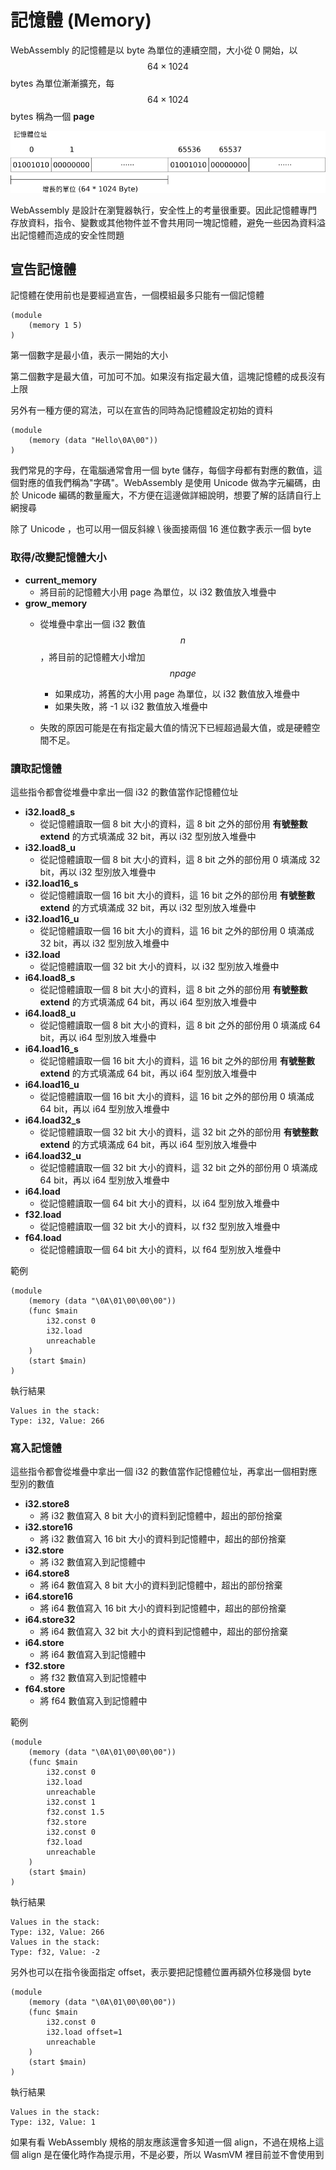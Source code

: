 # 記憶體 (Memory)

WebAssembly 的記憶體是以 byte 為單位的連續空間，大小從 0 開始，以 $$64 \times 1024$$ bytes 為單位漸漸擴充，每 $$64 \times 1024$$ bytes 稱為一個 **page**

![](/images/memory.png)

WebAssembly 是設計在瀏覽器執行，安全性上的考量很重要。因此記憶體專門存放資料，指令、變數或其他物件並不會共用同一塊記憶體，避免一些因為資料溢出記憶體而造成的安全性問題

## 宣告記憶體

記憶體在使用前也是要經過宣告，一個模組最多只能有一個記憶體

```
(module
	(memory 1 5)
)
```
第一個數字是最小值，表示一開始的大小

第二個數字是最大值，可加可不加。如果沒有指定最大值，這塊記憶體的成長沒有上限

另外有一種方便的寫法，可以在宣告的同時為記憶體設定初始的資料

```
(module
	(memory (data "Hello\0A\00"))
)
```

我們常見的字母，在電腦通常會用一個 byte 儲存，每個字母都有對應的數值，這個對應的值我們稱為"字碼"。WebAssembly 是使用 Unicode 做為字元編碼，由於 Unicode 編碼的數量龐大，不方便在這邊做詳細說明，想要了解的話請自行上網搜尋

除了 Unicode ，也可以用一個反斜線 \ 後面接兩個 16 進位數字表示一個 byte

### 取得/改變記憶體大小

* **current_memory**
	* 將目前的記憶體大小用 page 為單位，以 i32 數值放入堆疊中
* **grow_memory**
	* 從堆疊中拿出一個 i32 數值 $$ n $$ ，將目前的記憶體大小增加 $$ n page $$ 
		* 如果成功，將舊的大小用 page 為單位，以 i32 數值放入堆疊中
		* 如果失敗，將 -1 以 i32 數值放入堆疊中

	* 失敗的原因可能是在有指定最大值的情況下已經超過最大值，或是硬體空間不足。

### 讀取記憶體

這些指令都會從堆疊中拿出一個 i32 的數值當作記憶體位址

* **i32.load8_s**
	* 從記憶體讀取一個 8 bit 大小的資料，這 8 bit 之外的部份用 **有號整數 extend** 的方式填滿成 32 bit，再以 i32 型別放入堆疊中
* **i32.load8_u**
	* 從記憶體讀取一個 8 bit 大小的資料，這 8 bit 之外的部份用 0 填滿成 32 bit，再以 i32 型別放入堆疊中
* **i32.load16_s**
	* 從記憶體讀取一個 16 bit 大小的資料，這 16 bit 之外的部份用 **有號整數 extend** 的方式填滿成 32 bit，再以 i32 型別放入堆疊中
* **i32.load16_u**
	* 從記憶體讀取一個 16 bit 大小的資料，這 16 bit 之外的部份用 0 填滿成 32 bit，再以 i32 型別放入堆疊中
* **i32.load**
	* 從記憶體讀取一個 32 bit 大小的資料，以 i32 型別放入堆疊中
* **i64.load8_s**
	* 從記憶體讀取一個 8 bit 大小的資料，這 8 bit 之外的部份用 **有號整數 extend** 的方式填滿成 64 bit，再以 i64 型別放入堆疊中
* **i64.load8_u**
	* 從記憶體讀取一個 8 bit 大小的資料，這 8 bit 之外的部份用 0 填滿成 64 bit，再以 i64 型別放入堆疊中
* **i64.load16_s**
	* 從記憶體讀取一個 16 bit 大小的資料，這 16 bit 之外的部份用 **有號整數 extend** 的方式填滿成 64 bit，再以 i64 型別放入堆疊中
* **i64.load16_u**
	* 從記憶體讀取一個 16 bit 大小的資料，這 16 bit 之外的部份用 0 填滿成 64 bit，再以 i64 型別放入堆疊中
* **i64.load32_s**
	* 從記憶體讀取一個 32 bit 大小的資料，這 32 bit 之外的部份用 **有號整數 extend** 的方式填滿成 64 bit，再以 i64 型別放入堆疊中
* **i64.load32_u**
	* 從記憶體讀取一個 32 bit 大小的資料，這 32 bit 之外的部份用 0 填滿成 64 bit，再以 i64 型別放入堆疊中
* **i64.load**
	* 從記憶體讀取一個 64 bit 大小的資料，以 i64 型別放入堆疊中
* **f32.load**
	* 從記憶體讀取一個 32 bit 大小的資料，以 f32 型別放入堆疊中
* **f64.load**
	* 從記憶體讀取一個 64 bit 大小的資料，以 f64 型別放入堆疊中

範例

```
(module
	(memory (data "\0A\01\00\00\00"))
	(func $main
		i32.const 0
		i32.load
		unreachable
	)
	(start $main)
)
```

執行結果

```
Values in the stack:
Type: i32, Value: 266
```

### 寫入記憶體

這些指令都會從堆疊中拿出一個 i32 的數值當作記憶體位址，再拿出一個相對應型別的數值

* **i32.store8**
	* 將 i32 數值寫入 8 bit 大小的資料到記憶體中，超出的部份捨棄
* **i32.store16**
	* 將 i32 數值寫入 16 bit 大小的資料到記憶體中，超出的部份捨棄
* **i32.store**
	* 將 i32 數值寫入到記憶體中
* **i64.store8**
	* 將 i64 數值寫入 8 bit 大小的資料到記憶體中，超出的部份捨棄
* **i64.store16**
	* 將 i64 數值寫入 16 bit 大小的資料到記憶體中，超出的部份捨棄
* **i64.store32**
	* 將 i64 數值寫入 32 bit 大小的資料到記憶體中，超出的部份捨棄
* **i64.store**
	* 將 i64 數值寫入到記憶體中
* **f32.store**
	* 將 f32 數值寫入到記憶體中
* **f64.store**
	* 將 f64 數值寫入到記憶體中

範例

```
(module
	(memory (data "\0A\01\00\00\00"))
	(func $main
		i32.const 0
		i32.load
		unreachable
		i32.const 1
		f32.const 1.5
		f32.store
		i32.const 0
		f32.load
		unreachable
	)
	(start $main)
)
```

執行結果

```
Values in the stack:
Type: i32, Value: 266
Values in the stack:
Type: f32, Value: -2

```

另外也可以在指令後面指定 offset，表示要把記憶體位置再額外位移幾個 byte

```
(module
	(memory (data "\0A\01\00\00\00"))
	(func $main
		i32.const 0
		i32.load offset=1
		unreachable
	)
	(start $main)
)
```

執行結果

```
Values in the stack:
Type: i32, Value: 1
```

如果有看 WebAssembly 規格的朋友應該還會多知道一個 align，不過在規格上這個 align 是在優化時作為提示用，不是必要，所以 WasmVM 裡目前並不會使用到